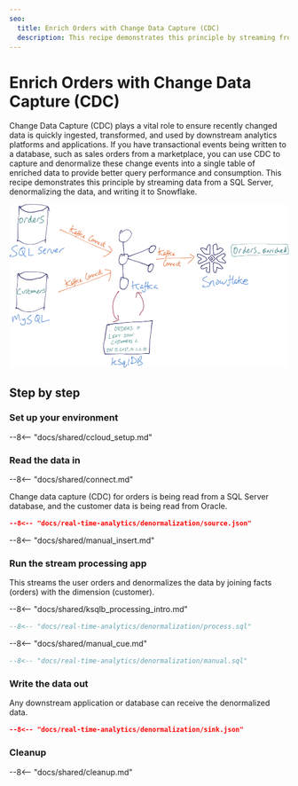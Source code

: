 ```yaml
---
seo:
  title: Enrich Orders with Change Data Capture (CDC)
  description: This recipe demonstrates this principle by streaming from a SQL Server, denormalizing the data, and writing to Snowflake.
---
```


# Enrich Orders with Change Data Capture (CDC)

Change Data Capture (CDC) plays a vital role to ensure recently changed data is quickly ingested, transformed, and used by downstream analytics platforms and applications. If you have transactional events being written to a database, such as sales orders from a marketplace, you can use CDC to capture and denormalize these change events into a single table of enriched data to provide better query performance and consumption. This recipe demonstrates this principle by streaming data from a SQL Server, denormalizing the data, and writing it to Snowflake.

![denormalized](../../img/denormalized-data.png)

## Step by step

### Set up your environment

--8<-- "docs/shared/ccloud_setup.md"

### Read the data in

--8<-- "docs/shared/connect.md"

Change data capture (CDC) for orders is being read from a SQL Server database, and the customer data is being read from Oracle.

```json
--8<-- "docs/real-time-analytics/denormalization/source.json"
```

--8<-- "docs/shared/manual_insert.md"

### Run the stream processing app

This streams the user orders and denormalizes the data by joining facts (orders) with the dimension (customer).

--8<-- "docs/shared/ksqlb_processing_intro.md"

```sql
--8<-- "docs/real-time-analytics/denormalization/process.sql"
```

--8<-- "docs/shared/manual_cue.md"

```sql
--8<-- "docs/real-time-analytics/denormalization/manual.sql"
```

### Write the data out

Any downstream application or database can receive the denormalized data.

```json
--8<-- "docs/real-time-analytics/denormalization/sink.json"
```

### Cleanup

--8<-- "docs/shared/cleanup.md"
